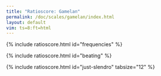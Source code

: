 ```yaml
---
title: "Ratioscore: Gamelan"
permalink: /doc/scales/gamelan/index.html
layout: default
vim: ts=8:ft=html
---
```


{% include ratioscore.html id="frequencies" %}
<script type="application/x-ratioscore" id="frequencies">
!! Measured frequencies of saron barung and Sarun demung from
!! Arizona State University Javanese Gamelan ensemble.
**dtime	**ratio
*	*I#14
!! Saron Barung (Slendro)
1	524.5z
1	600.3z
1	688z
1	803z
1	918.6z
1	1055.5z
1	0
!! Saron Demung (Slendro)
1	261.5z
1	301.5z
1	343.4z
1	399z
1	456.5z
1	524.5z
*-	*-
!! reference: https://thewinnower.com/papers/2861-an-analysis-of-a-gamelan-slendro-tuning
</script>

{% include ratioscore.html id="beating" %}
<script type="application/x-ratioscore" id="beating">
!! Beating comparison of the two instruments
**dtime	**ratio	**ratio	**difference
*MM30	*Iclars	*Iclars	*
!	!barung	!demung	!
1	524.5z	261.5z	1.5z
1	600.3z	301.5z	-2.7z
1	688.0z	343.4z	1.2z
1	803.0z	399.0z	5z
1	918.6z	456.5z	5.6z
1	1055.5z	524.5z	6.0z
*-	*-	*-	*-
!! Difference: comparison of first harmonic of barung to second harmonic of demung
</script>

{% include ratioscore.html id="just-slendro" tabsize="12" %}
<script type="application/x-ratioscore" id="just-slendro">
!! Derived just slendro scale
**dtime	**ratio	**ratio	**difference
*	*I#14	*I#14	*
*	*ref:261.5z	*	*
1	1/1	.	.
1	8/7	.	.
1	21/16	.	.
1	32/21	.	.
1	7/4	.	.
1	2/1	.	.
1	0	.	.
!! Measured frequencies:
1	.	261.5z	.
1	.	301.5z	.
1	.	343.4z	.
1	.	399z	.
1	.	456.5z	.
1	.	524.5z	.
1	0	.	.
!! Simultaneous comparison
1	1/1	261.5z	0c
1	8/7	301.5z	-4.59c
1	21/16	343.4z	-0.28c
1	32/21	399z	-0.68c
1	7/4	456.5z	+1.28c
1	2/1	524.5z	-1.49c
*-	*-	*-	*-
</script>



